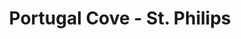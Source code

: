 ---
title: Portugal Cove - St. Philips
url: /portugal-cove-st-philips/
latitude: 47.628
longitude: -52.852
---
